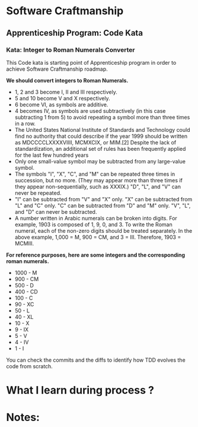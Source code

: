 # Software Craftmanship 
## Apprenticeship Program: Code Kata
### Kata: Integer to Roman Numerals Converter
This Code kata is starting point of Apprenticeship program in order to achieve Software Craftmanship roadmap.
 
 **We should convert integers to Roman Numerals.**
 * 1, 2 and 3 become I, II and III respectively.
 * 5 and 10 become V and X respectively.
 * 6 become VI, as symbols are additive.
 * 4 becomes IV, as symbols are used subtractively (in this case subtracting 1 from 5) to avoid repeating a symbol more than three times in a row.
 * The United States National Institute of Standards and Technology could find no authority that could describe if the year 1999 should be written as MDCCCCLXXXXVIIII, MCMXCIX, or MIM.[2] Despite the lack of standardization, an additional set of rules has been frequently applied for the last few hundred years
 * Only one small-value symbol may be subtracted from any large-value symbol.
 * The symbols "I", "X", "C", and "M" can be repeated three times in succession, but no more. (They may appear more than three times if they appear non-sequentially, such as XXXIX.) "D", "L", and "V" can never be repeated.
 * "I" can be subtracted from "V" and "X" only. "X" can be subtracted from "L" and "C" only. "C" can be subtracted from "D" and "M" only. "V", "L", and "D" can never be subtracted.
 * A number written in Arabic numerals can be broken into digits. For example, 1903 is composed of 1, 9, 0, and 3. To write the Roman numeral, each of the non-zero digits should be treated separately. In the above example, 1,000 = M, 900 = CM, and 3 = III. Therefore, 1903 = MCMIII.
 
 **For reference purposes, here are some integers and the corresponding roman numerals.**
 
 - 1000 - M
 - 900 - CM
 - 500 - D
 - 400 - CD
 - 100 - C
 - 90 - XC
 - 50 - L
 - 40 - XL
 - 10 - X
 - 9 - IX
 - 5 - V
 - 4 - IV
 - 1 - I
 
 You can check the commits and the diffs to identify how TDD evolves the code from scratch.




# What I learn during process ?



# Notes: